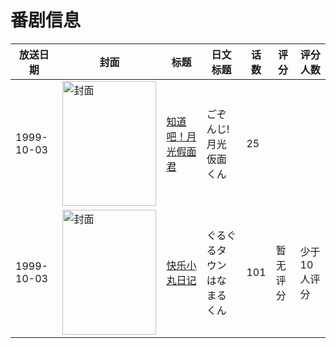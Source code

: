 # 番剧信息

|放送日期|封面|标题|日文标题|话数|评分|评分人数|
|---|---|---|---|---|---|---|
|1999-10-03|<img src="//lain.bgm.tv/pic/cover/c/dc/45/98608_4OoIq.jpg" alt="封面" style="width:150px;height:200px;object-fit:cover;">|[知道吧！月光假面君](https://bangumi.tv/subject/98608)|ごぞんじ!月光仮面くん|25|||
|1999-10-03|<img src="//lain.bgm.tv/pic/cover/c/2d/fe/289637_84S8P.jpg" alt="封面" style="width:150px;height:200px;object-fit:cover;">|[快乐小丸日记](https://bangumi.tv/subject/289637)|ぐるぐるタウンはなまるくん|101|暂无评分|少于10人评分|
